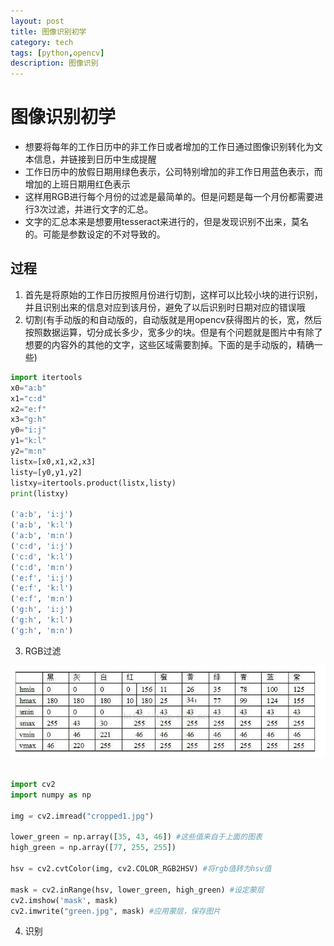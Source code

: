```yaml
---
layout: post
title: 图像识别初学
category: tech
tags: [python,opencv]
description: 图像识别
---
```


# 图像识别初学

- 想要将每年的工作日历中的非工作日或者增加的工作日通过图像识别转化为文本信息，并链接到日历中生成提醒
- 工作日历中的放假日期用绿色表示，公司特别增加的非工作日用蓝色表示，而增加的上班日期用红色表示
- 这样用RGB进行每个月份的过滤是最简单的。但是问题是每一个月份都需要进行3次过滤，并进行文字的汇总。
- 文字的汇总本来是想要用tesseract来进行的，但是发现识别不出来，莫名的。可能是参数设定的不对导致的。

## 过程

1.  首先是将原始的工作日历按照月份进行切割，这样可以比较小块的进行识别，并且识别出来的信息对应到该月份，避免了以后识别时日期对应的错误哦
2.  切割(有手动版的和自动版的，自动版就是用opencv获得图片的长，宽，然后按照数据运算，切分成长多少，宽多少的块。但是有个问题就是图片中有除了想要的内容外的其他的文字，这些区域需要割掉。下面的是手动版的，精确一些)

```python
import itertools
x0="a:b"
x1="c:d"
x2="e:f"
x3="g:h"
y0="i:j"
y1="k:l"
y2="m:n"
listx=[x0,x1,x2,x3]
listy=[y0,y1,y2]
listxy=itertools.product(listx,listy)
print(listxy)

('a:b', 'i:j')
('a:b', 'k:l')
('a:b', 'm:n')
('c:d', 'i:j')
('c:d', 'k:l')
('c:d', 'm:n')
('e:f', 'i:j')
('e:f', 'k:l')
('e:f', 'm:n')
('g:h', 'i:j')
('g:h', 'k:l')
('g:h', 'm:n')

```

3. RGB过滤

![rgb表](/images/tupian/rgb2hsv.jpg)

```python

import cv2
import numpy as np

img = cv2.imread("cropped1.jpg")

lower_green = np.array([35, 43, 46]) #这些值来自于上面的图表
high_green = np.array([77, 255, 255])

hsv = cv2.cvtColor(img, cv2.COLOR_RGB2HSV) #将rgb值转为hsv值

mask = cv2.inRange(hsv, lower_green, high_green) #设定蒙层
cv2.imshow('mask', mask)
cv2.imwrite("green.jpg", mask) #应用蒙层，保存图片

```
4. 识别


